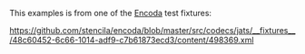 This examples is from one of the [Encoda](https://github.com/stencila/encoda) test fixtures:

https://github.com/stencila/encoda/blob/master/src/codecs/jats/__fixtures__/48c60452-6c66-1014-adf9-c7b61873ecd3/content/498369.xml
